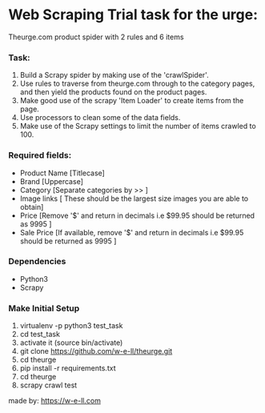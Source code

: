 # Web Scraping Trial task for the urge:

Theurge.com product spider with 2 rules and 6 items

### Task:

1. Build a Scrapy spider by making use of the 'crawlSpider'.
2. Use rules to traverse from theurge.com through to the category pages, and then yield the products found on the product pages.
3. Make good use of the scrapy 'Item Loader' to create items from the page.
4. Use processors to clean some of the data fields.
4. Make use of the Scrapy settings to limit the number of items crawled to 100.

### Required fields:

- Product Name [Titlecase]
- Brand [Uppercase]
- Category [Separate categories by >> ]
- Image links [ These should be the largest size images you are able to obtain]
- Price [Remove '$' and return in decimals i.e $99.95 should be returned as 9995 ]
- Sale Price [If available, remove '$' and return in decimals i.e $99.95 should be returned as 9995 ]

### Dependencies

- Python3
- Scrapy

### Make Initial Setup

1. virtualenv -p python3 test_task
2. cd test_task
3. activate it (source bin/activate)
4. git clone https://github.com/w-e-ll/theurge.git
5. cd theurge
6. pip install -r requirements.txt
7. cd theurge
8. scrapy crawl test

made by: https://w-e-ll.com
